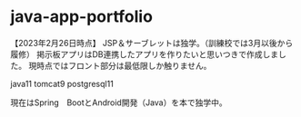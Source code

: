 # java-app-portfolio
【2023年2月26日時点】
JSP＆サーブレットは独学。（訓練校では3月以後から履修）
掲示板アプリはDB連携したアプリを作りたいと思いつきで作成しました。
現時点ではフロント部分は最低限しか触りません。

java11
tomcat9
postgresql11

現在はSpring　BootとAndroid開発（Java）を本で独学中。

